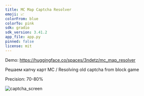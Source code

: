 ```yaml
---
title: MC Map Captcha Resolver
emoji: 📈
colorFrom: blue
colorTo: pink
sdk: gradio
sdk_version: 3.41.2
app_file: app.py
pinned: false
license: mit
---
```

Demo: https://huggingface.co/spaces/3ndetz/mc_map_resolver

Решаем капчу карт MC /
Resolving old captcha from block game

Precision: 70-80%

![captcha_screen](https://github.com/3ndetz/MapResolverMC/assets/30196290/bc94c4fb-aea8-4237-b018-e10466d8111f)

